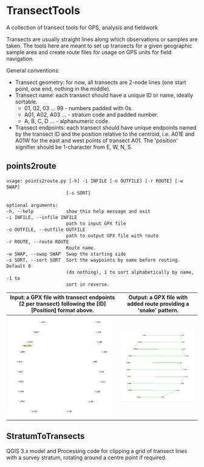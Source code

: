 # TransectTools
A collection of transect tools for GPS, analysis and fieldwork

Transects are usually straight lines along which observations or samples are taken. The tools here are meant to set up transects for a given geographic sample area and create route files for usage on GPS units for field navigation.

General conventions:
* Transect geometry: for now, all transects are 2-node lines (one start point, one end, nothing in the middle).
* Transect name: each transect should have a unique ID or name, ideally sortable. 
  * 01, 02, 03 ... 99 - numbers padded with 0s.
  * A01, A02, A03 ... - stratum code and padded number.
  * A, B, C, D ... - alphanumeric code.
* Transect endpoints: each transect should have unique endpoints named by the transect ID and the position relative to the centroid, i.e. A01E and A01W for the east and west points of transect A01. The 'position' signifier should be 1-character from E, W, N, S.

## points2route

    usage: points2route.py [-h] -i INFILE [-o OUTFILE] [-r ROUTE] [-w SWAP]
                          [-s SORT]
    
    optional arguments:
    -h, --help            show this help message and exit
    -i INFILE, --infile INFILE
                          path to input GPX file
    -o OUTFILE, --outfile OUTFILE
                          path to output GPX file with route
    -r ROUTE, --route ROUTE
                          Route name.
    -w SWAP, --swap SWAP  Swap the starting side
    -s SORT, --sort SORT  Sort the waypoints by name before routing. Default 0
                          (do nothing), 1 to sort alphabetically by name, -1 to
                          sort in reverse.

 

| Input: a GPX file with transect endpoints (2 per transect) following the [ID][Position] format above.    | Output: a GPX file with added route providing a 'snake' pattern.     |
| ---- | ---- |
| <a href="url"><img src="_media/points2route_WPTS.png"  width="300" ></a> | <a href="url"><img src="_media/points2route_RTE.png" width="400" ></a> |


## StratumToTransects

QGIS 3.x model and Processing code for clipping a grid of transect lines with a survey stratum, rotating around a centre point if required.

